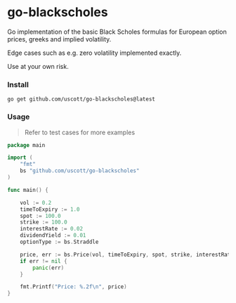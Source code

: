 # go-blackscholes

Go implementation of the basic Black Scholes formulas for European option prices, greeks and implied volatility.

Edge cases such as e.g. zero volatility implemented exactly.

Use at your own risk.

### Install
```shell
go get github.com/uscott/go-blackscholes@latest
```

### Usage

> Refer to test cases for more examples

```go
package main

import (
    "fmt"
    bs "github.com/uscott/go-blackscholes"
)

func main() {

    vol := 0.2
    timeToExpiry := 1.0
    spot := 100.0
    strike := 100.0
    interestRate := 0.02
    dividendYield := 0.01
    optionType := bs.Straddle

    price, err := bs.Price(vol, timeToExpiry, spot, strike, interestRate, dividendYield, optionType)
    if err != nil {
        panic(err)
    }

    fmt.Printf("Price: %.2f\n", price)
}
```
